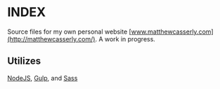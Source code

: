 INDEX
===========
Source files for my own personal website
[www.matthewcasserly.com](http://matthewcasserly.com/). A work in progress. 

Utilizes
-------------
[NodeJS](http://nodejs.org/), [Gulp](http://gulpjs.com/), and [Sass](http://sass-lang.com/)

